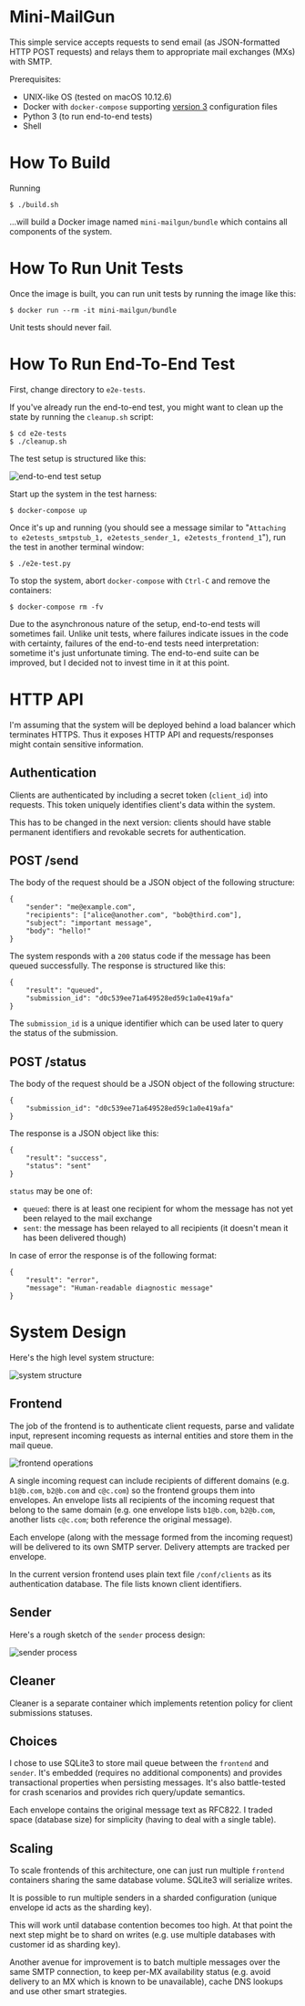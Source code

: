 # Mini-MailGun

This simple service accepts requests to send email (as JSON-formatted HTTP POST requests) and
relays them to appropriate mail exchanges (MXs) with SMTP.

Prerequisites:

 - UNIX-like OS (tested on macOS 10.12.6)
 - Docker with `docker-compose` supporting
 [version 3](https://docs.docker.com/compose/compose-file/) configuration files
 - Python 3 (to run end-to-end tests)
 - Shell

# How To Build

Running

    $ ./build.sh

...will build a Docker image named `mini-mailgun/bundle` which contains all components of the
system.

# How To Run Unit Tests

Once the image is built, you can run unit tests by running the image like this:

    $ docker run --rm -it mini-mailgun/bundle

Unit tests should never fail.

# How To Run End-To-End Test

First, change directory to `e2e-tests`.

If you've already run the end-to-end test, you might want to clean up the state by running the
`cleanup.sh` script:

    $ cd e2e-tests
    $ ./cleanup.sh

The test setup is structured like this:

![end-to-end test setup](images/e2e-test.jpg)

Start up the system in the test harness:

    $ docker-compose up

Once it's up and running (you should see a message similar to "`Attaching to e2etests_smtpstub_1,
e2etests_sender_1, e2etests_frontend_1`"), run the test in another terminal window:

    $ ./e2e-test.py

To stop the system, abort `docker-compose` with `Ctrl-C` and remove the containers:

    $ docker-compose rm -fv

Due to the asynchronous nature of the setup, end-to-end tests will sometimes fail. Unlike unit
tests, where failures indicate issues in the code with certainty, failures of the end-to-end tests
need interpretation: sometime it's just unfortunate timing. The end-to-end suite can be improved,
but I decided not to invest time in it at this point.

# HTTP API

I'm assuming that the system will be deployed behind a load balancer which terminates HTTPS. Thus
it exposes HTTP API and requests/responses might contain sensitive information.

## Authentication

Clients are authenticated by including a secret token (`client_id`) into requests. This token
uniquely identifies client's data within the system.

This has to be changed in the next version: clients should have stable permanent identifiers and
revokable secrets for authentication.

## POST /send

The body of the request should be a JSON object of the following structure:

    {
        "sender": "me@example.com",
        "recipients": ["alice@another.com", "bob@third.com"],
        "subject": "important message",
        "body": "hello!"
    }

The system responds with a `200` status code if the message has been queued successfully. The
response is structured like this:

    {
        "result": "queued",
        "submission_id": "d0c539ee71a649528ed59c1a0e419afa"
    }

The `submission_id` is a unique identifier which can be used later to query the status of the
submission.

## POST /status

The body of the request should be a JSON object of the following structure:

    {
        "submission_id": "d0c539ee71a649528ed59c1a0e419afa"
    }

The response is a JSON object like this:

    {
        "result": "success",
        "status": "sent"
    }

`status` may be one of:
 * `queued`: there is at least one recipient for whom the message has not yet been relayed to the
 mail exchange
 * `sent`: the message has been relayed to all recipients (it doesn't mean it has been delivered
 though)

In case of error the response is of the following format:

    {
        "result": "error",
        "message": "Human-readable diagnostic message"
    }

# System Design

Here's the high level system structure:

![system structure](images/system-structure.jpg)

## Frontend

The job of the frontend is to authenticate client requests, parse and validate input, represent
incoming requests as internal entities and store them in the mail queue.

![frontend operations](images/frontend.jpg)

A single incoming request can include recipients of different domains (e.g. `b1@b.com`, `b2@b.com`
and `c@c.com`) so the frontend groups them into envelopes. An envelope lists all recipients of the
incoming request that belong to the same domain (e.g. one envelope lists `b1@b.com`, `b2@b.com`,
another lists `c@c.com`; both reference the original message).

Each envelope (along with the message formed from the incoming request) will be delivered to its
own SMTP server. Delivery attempts are tracked per envelope.

In the current version frontend uses plain text file `/conf/clients` as its authentication
database. The file lists known client identifiers.

## Sender

Here's a rough sketch of the `sender` process design:

![sender process](images/sender.jpg)

## Cleaner

Cleaner is a separate container which implements retention policy for client submissions statuses.

## Choices

I chose to use SQLite3 to store mail queue between the `frontend` and `sender`. It's embedded
(requires no additional components) and provides transactional properties when persisting messages.
It's also battle-tested for crash scenarios and provides rich query/update semantics.

Each envelope contains the original message text as RFC822. I traded space (database size) for
simplicity (having to deal with a single table).

## Scaling

To scale frontends of this architecture, one can just run multiple `frontend` containers sharing
the same database volume. SQLite3 will serialize writes.

It is possible to run multiple senders in a sharded configuration (unique envelope id acts as the
sharding key).

This will work until database contention becomes too high. At that point the next step might be to
shard on writes (e.g. use multiple databases with customer id as sharding key).

Another avenue for improvement is to batch multiple messages over the same SMTP connection, to
keep per-MX availability status (e.g. avoid delivery to an MX which is known to be unavailable),
cache DNS lookups and use other smart strategies.
